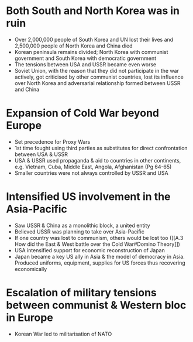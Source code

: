 # Both South and North Korea was in ruin

- Over 2,000,000 people of South Korea and UN lost their lives and 2,500,000 people of North Korea and China died
- Korean peninsula remains divided; North Korea with communist government and South Korea with democratic government
- The tensions between USA and USSR became even worse
- Soviet Union, with the reason that they did not participate in the war actively, got criticised by other communist countries, lost its influence over North Korea and adversarial relationship formed between USSR and China

# Expansion of Cold War beyond Europe

- Set precedence for Proxy Wars
- 1st time fought using third parties as substitutes for direct confrontation between USA & USSR
- USA & USSR used propaganda & aid to countries in other continents, e.g. Vietnam, Cuba, Middle East, Angola, Afghanistan (Pg 64-65)
- Smaller countries were not always controlled by USSR and USA

# Intensified US involvement in the Asia-Pacific

- Saw USSR & China as a monolithic block, a united entity
- Believed USSR was planning to take over Asia-Pacific
- If one country was lost to communism, others would be lost too ([[A.3 How did the East & West battle over the Cold War#Domino Theory]])
- USA intensified support for economic reconstruction of Japan
- Japan became a key US ally in Asia & the model of democracy in Asia. Produced uniforms, equipment, supplies for US forces thus recovering economically

# Escalation of military tensions between communist & Western bloc in Europe

- Korean War led to militarisation of NATO